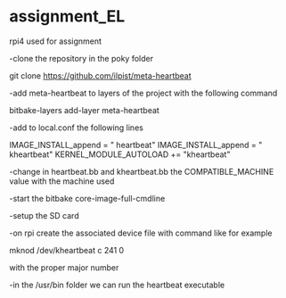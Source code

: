 # assignment_EL

rpi4 used for assignment

-clone the repository in the poky folder

git clone https://github.com/ilpist/meta-heartbeat

-add meta-heartbeat to layers of the project with the following command

bitbake-layers add-layer meta-heartbeat

-add to local.conf the following lines

IMAGE_INSTALL_append = " heartbeat"
IMAGE_INSTALL_append = " kheartbeat"
KERNEL_MODULE_AUTOLOAD += "kheartbeat"

-change in heartbeat.bb and kheartbeat.bb the COMPATIBLE_MACHINE value with the machine used

-start the bitbake core-image-full-cmdline

-setup the SD card

-on rpi create the associated device file with command like for example

mknod /dev/kheartbeat c 241 0

with the proper major number

-in the /usr/bin folder we can run the heartbeat executable
